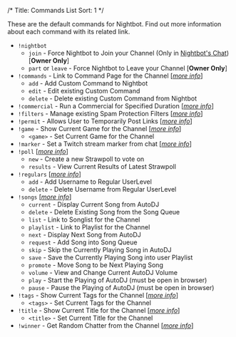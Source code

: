 /*
Title: Commands List
Sort: 1
*/

These are the default commands for Nightbot. Find out more information about each command with its related link.

* `!nightbot`
  * `join` - Force Nightbot to Join your Channel (Only in [Nightbot's Chat](https://www.twitch.tv/nightbot)) [**Owner Only**]
  * `part` or `leave` - Force Nightbot to Leave your Channel [**Owner Only**]
* `!commands` - Link to Command Page for the Channel  [[*more info*](https://docs.nightbot.tv/commands/commands)]
  * `add` - Add Custom Command to Nightbot
  * `edit` - Edit existing Custom Command
  * `delete` - Delete existing Custom Command from Nightbot
* `!commercial` - Run a Commercial for Specified Duration  [[*more info*](https://docs.nightbot.tv/commands/commercial)]
* `!filters` - Manage existing Spam Protection Filters  [[*more info*](https://docs.nightbot.tv/commands/filters)]
* `!permit` - Allows User to Temporarily Post Links [[*more info*](https://docs.nightbot.tv/spam-protection/links)]
* `!game` - Show Current Game for the Channel  [[*more info*](https://docs.nightbot.tv/commands/game)]
  * `<game>` - Set Current Game for the Channel
* `!marker` - Set a Twitch stream marker from chat  [[*more info*](https://docs.nightbot.tv/commands/marker)]
* `!poll`  [[*more info*](https://docs.nightbot.tv/commands/poll)]
  * `new` - Create a new Strawpoll to vote on
  * `results` - View Current Results of Latest Strawpoll
* `!regulars`  [[*more info*](https://docs.nightbot.tv/commands/regulars)]
  * `add` - Add Username to Regular UserLevel
  * `delete` - Delete Username from Regular UserLevel
* `!songs`  [[*more info*](https://docs.nightbot.tv/commands/songs)]
  * `current` - Display Current Song from AutoDJ
  * `delete` - Delete Existing Song from the Song Queue
  * `list` - Link to Songlist for the Channel
  * `playlist` - Link to Playlist for the Channel
  * `next` - Display Next Song from AutoDJ
  * `request` - Add Song into Song Queue
  * `skip` - Skip the Currently Playing Song in AutoDJ
  * `save` - Save the Currently Playing Song into user Playlist
  * `promote` - Move Song to be Next Playing Song
  * `volume` - View and Change Current AutoDJ Volume
  * `play` - Start the Playing of AutoDJ (must be open in browser)
  * `pause` - Pause the Playing of AutoDJ (must be open in browser)
* `!tags` - Show Current Tags for the Channel  [[*more info*](https://docs.nightbot.tv/commands/tags)]
  * `<tags>` - Set Current Tags for the Channel
* `!title` - Show Current Title for the Channel  [[*more info*](https://docs.nightbot.tv/commands/title)]
  * `<title>` - Set Current Title for the Channel
* `!winner` - Get Random Chatter from the Channel  [[*more info*](https://docs.nightbot.tv/commands/winner)]
